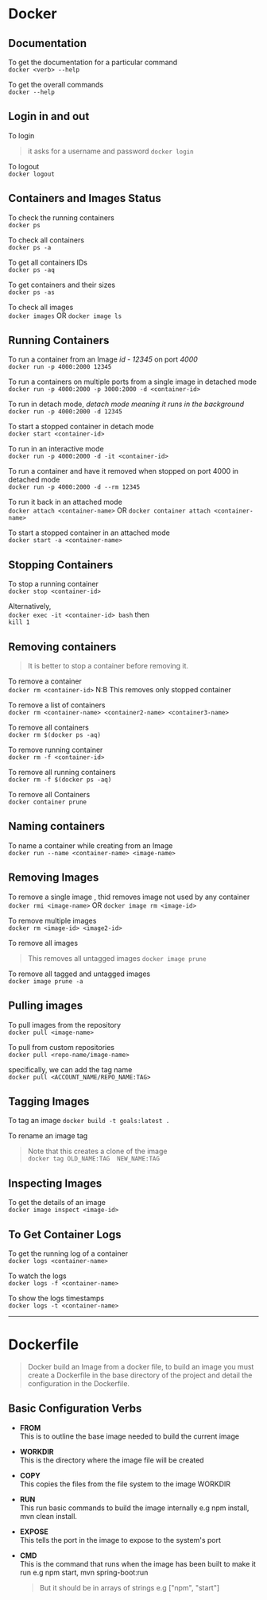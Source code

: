 # Docker

## Documentation  


To get the documentation for a particular command  
`docker <verb> --help`

To get the overall commands  
`docker --help`

## Login in and out  

To login  
> it asks for a username and password
`docker login`

To logout  
`docker logout`


## Containers and Images Status

To check the running containers  
`docker ps`

To check all containers  
`docker ps -a`

To get all containers IDs  
`docker ps -aq`

To get containers and their sizes  
`docker ps -as`

To check all images  
`docker images` OR `docker image ls` 

## Running Containers  

To run a container from an Image *id* - *12345* on port *4000*  
`docker run -p 4000:2000 12345`

To run a containers on multiple ports from a single image in detached mode  
`docker run -p 4000:2000 -p 3000:2000 -d <container-id>`

To run in detach mode, *detach mode meaning it runs in the background*   
`docker run -p 4000:2000 -d 12345`

To start a stopped container in detach mode  
`docker start <container-id>`

To run in an interactive mode  
`docker run -p 4000:2000 -d -it <container-id>`

To run a container and have it removed when stopped  on port 4000 in detached mode  
`docker run -p 4000:2000 -d --rm 12345`

To run it back in an attached mode  
`docker attach <container-name>` OR `docker container attach <container-name>`

To start a stopped container in an attached mode  
`docker start -a <container-name>`


## Stopping Containers  

To stop a running container  
`docker stop <container-id>`

Alternatively,  
`docker exec -it <container-id> bash` then  
`kill 1`


## Removing containers  
> It is better to stop a container before removing it.

To remove a container  
`docker rm <container-id>`
N:B This removes only stopped container


To remove a list of containers  
`docker rm <container-name> <container2-name> <container3-name>`

To remove all containers  
`docker rm $(docker ps -aq)`

To remove running container  
`docker rm -f <container-id>`

To remove all running containers   
`docker rm -f $(docker ps -aq)`

To remove all Containers  
`docker container prune`


## Naming containers  

To name a container while creating from an Image  
`docker run --name <container-name> <image-name>`

## Removing Images  

To remove a single image , thid removes image not used by any container  
`docker rmi <image-name>` OR `docker image rm <image-id>`

To remove multiple images  
`docker rm <image-id> <image2-id>`

To remove all images  
> This removes all untagged images 
`docker image prune`

To remove all tagged and untagged images   
`docker image prune -a`

## Pulling images 

To pull images from the repository  
`docker pull <image-name>`

To pull from custom repositories  
`docker pull <repo-name/image-name>`

specifically, we can add the tag name  
`docker pull <ACCOUNT_NAME/REPO_NAME:TAG>`


## Tagging Images

To tag an image 
`docker build -t goals:latest .`

To rename an image tag    
> Note that this creates a clone of the image    
`docker tag OLD_NAME:TAG  NEW_NAME:TAG`  


## Inspecting Images

To get the details of an image  
`docker image inspect <image-id>`


## To Get Container Logs 

To get the running log of a container  
`docker logs <container-name>`

To watch the logs   
`docker logs -f <container-name>`

To show the logs timestamps  
`docker logs -t <container-name>`

---

# Dockerfile  

> Docker build an Image from a docker file, to build an image you must create a Dockerfile in the base directory of the project and detail the configuration in the Dockerfile.

## Basic Configuration Verbs  

* **FROM**   
This is to outline the base image needed to build the current image


* **WORKDIR**  
This is the directory where the image file will be created

* **COPY**   
This copies the files from the file system to the image WORKDIR

* **RUN**  
  This run basic commands to build the image internally e.g npm install, mvn clean install.

* **EXPOSE**   
  This tells the port in the image to expose to the system's port

* **CMD**  
  This is the command that runs when the image has been built to make it run e.g npm start, mvn spring-boot:run 
  > But it should be in arrays of strings e.g ["npm", "start"]